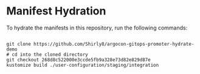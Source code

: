 
# Manifest Hydration

To hydrate the manifests in this repository, run the following commands:

```shell

git clone https://github.com/Shirly8/argocon-gitops-promoter-hydrate-demo
# cd into the cloned directory
git checkout 268d8c522000e3ccde5fb9a328e73d82e829d87e
kustomize build ./user-configuration/staging/integration
```